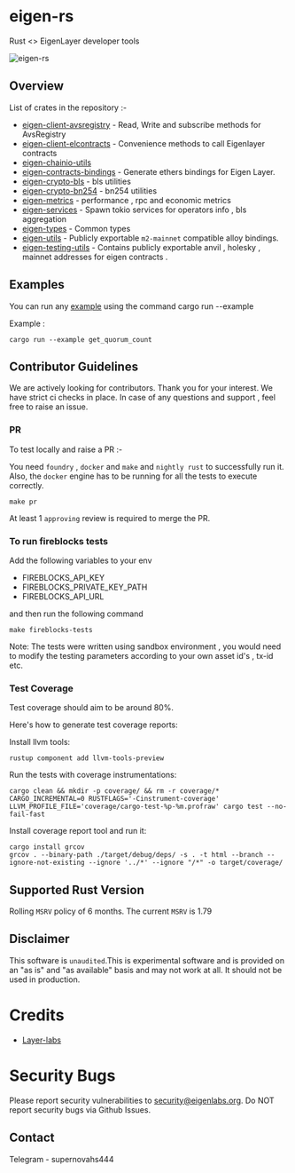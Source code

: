 # eigen-rs

Rust <> EigenLayer developer tools

![eigen-rs](https://github.com/user-attachments/assets/bf1d1090-db70-487a-a49a-40f727849251)

## Overview

List of crates in the repository :-

- [eigen-client-avsregistry](https://github.com/Layr-Labs/eigensdk-rs/tree/main/crates/chainio/clients/avsregistry) - Read, Write and subscribe methods for AvsRegistry
- [eigen-client-elcontracts](https://github.com/Layr-Labs/eigensdk-rs/tree/main/crates/chainio/clients/elcontracts) - Convenience methods to call Eigenlayer contracts
- [eigen-chainio-utils](https://github.com/Layr-Labs/eigensdk-rs/tree/main/crates/chainio/utils)
- [eigen-contracts-bindings](https://github.com/Layr-Labs/eigensdk-rs/tree/main/crates/contracts/bindings) - Generate ethers bindings for Eigen Layer.
- [eigen-crypto-bls](https://github.com/Layr-Labs/eigensdk-rs/tree/main/crates/crypto/bls) - bls utilities
- [eigen-crypto-bn254](https://github.com/Layr-Labs/eigensdk-rs/tree/main/crates/crypto/bn254) - bn254 utilities
- [eigen-metrics](https://github.com/Layr-Labs/eigensdk-rs/tree/main/crates/metrics) - performance , rpc and economic metrics
- [eigen-services](https://github.com/Layr-Labs/eigensdk-rs/tree/main/crates/services) - Spawn tokio services for operators info , bls aggregation
- [eigen-types](https://github.com/Layr-Labs/eigensdk-rs/tree/main/crates/types) - Common types
- [eigen-utils](https://github.com/Layr-Labs/eigensdk-rs/tree/main/crates/utils) - Publicly exportable `m2-mainnet` compatible alloy bindings.
- [eigen-testing-utils](https://github.com/Layr-Labs/eigensdk-rs/tree/main/testing/testing-utils) - Contains publicly exportable anvil , holesky , mainnet addresses for eigen contracts .


## Examples

You can run any [example](https://github.com/Layr-Labs/eigensdk-rs/tree/main/examples) using the command cargo run --example <example-name>

Example :
  
```
cargo run --example get_quorum_count
```

## Contributor Guidelines

We are actively looking for contributors. Thank you for your interest. We have strict ci checks in place. In case of any questions and support , feel free to raise an issue.

### PR 
To test locally and raise a PR :-


You need `foundry` , `docker` and `make` and `nightly rust` to successfully run it. Also, the `docker` engine has to be running for all the tests to execute correctly.
```
make pr
```
At least 1 `approving` review is required to merge the PR.
  
### To run fireblocks tests 

Add the following variables to your env 

- FIREBLOCKS_API_KEY 
- FIREBLOCKS_PRIVATE_KEY_PATH
- FIREBLOCKS_API_URL

 and then run the following command

```
make fireblocks-tests

```
Note: The tests were written using sandbox environment , you would need to modify the testing parameters according to your own asset id's , tx-id etc. 

### Test Coverage
Test coverage should aim to be around 80%.

Here's how to generate test coverage reports:

Install llvm tools:
```
rustup component add llvm-tools-preview
```

Run the tests with coverage instrumentations:
```
cargo clean && mkdir -p coverage/ && rm -r coverage/*
CARGO_INCREMENTAL=0 RUSTFLAGS='-Cinstrument-coverage' LLVM_PROFILE_FILE='coverage/cargo-test-%p-%m.profraw' cargo test --no-fail-fast
```

Install coverage report tool and run it:
```
cargo install grcov
grcov . --binary-path ./target/debug/deps/ -s . -t html --branch --ignore-not-existing --ignore '../*' --ignore "/*" -o target/coverage/

```

## Supported Rust Version
Rolling `MSRV` policy of 6 months. The current `MSRV` is 1.79

## Disclaimer
This software is `unaudited`.This is experimental software and is provided on an "as is" and "as available" basis and may not work at all. It should not be used in production.

# Credits
- [Layer-labs](https://github.com/Layr-Labs/eigensdk-go/tree/master)

# Security Bugs
Please report security vulnerabilities to security@eigenlabs.org. Do NOT report security bugs via Github Issues.

## Contact
Telegram - supernovahs444
